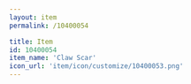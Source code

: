 ```yaml
---
layout: item
permalink: /10400054

title: Item
id: 10400054
item_name: 'Claw Scar'
icon_url: 'item/icon/customize/10400053.png'
---
```

